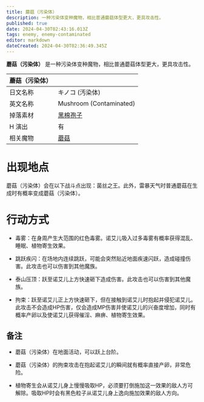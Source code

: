 ```yaml
---
title: 蘑菇（污染体）
description: 一种污染体变种魔物，相比普通蘑菇体型更大，更具攻击性。
published: true
date: 2024-04-30T02:43:16.013Z
tags: enemy, enemy-contaminated
editor: markdown
dateCreated: 2024-04-30T02:36:49.345Z
---
```


**蘑菇（污染体）** 是一种污染体变种魔物，相比普通蘑菇体型更大，更具攻击性。

<!-- 在这里放置图像 -->

| 蘑菇（污染体） ||
| - | - |
| 日文名称 | <span lang="ja">キノコ (汚染体)</span> |
| 英文名称 | Mushroom (Contaminated) |
| 掉落素材 | [黑棉孢子](/zh/item/black-cotton-spores) |
| H 演出 | 有 |
| 相关魔物 | [蘑菇](/zh/enemy/mushroom) |

# 出现地点

蘑菇（污染体）会在以下战斗点出现：菌丝之王。此外，雷暴天气时普通蘑菇在生成时有概率变成蘑菇（污染体）。

# 行动方式

- 毒雾：在身周产生大范围的红色毒雾。诺艾儿吸入过多毒雾有概率获得混乱、睡眠、植物寄生效果。

- 跳跃疾闪：在场地内连续跳跃，可能会突然贴近地面疾速闪跃，造成碰撞伤害。此攻击也可以伤害到其他魔族。

- 泰山压顶：跃至诺艾儿上方快速砸下造成伤害。此攻击也可以伤害到其他魔族。

- 拘束：跃至诺艾儿正上方快速砸下，但在接触到诺艾儿时抱起并侵犯诺艾儿。此攻击不会造成HP伤害，仅会造成MP伤害并使诺艾儿的兴奋度增加，同时有概率产卵以及使诺艾儿获得催淫、麻痹、植物寄生效果。

## 备注

- 蘑菇（污染体）在地面活动，可以跃上台阶。

- 蘑菇（污染体）的拘束攻击在抱起诺艾儿的瞬间就有概率直接产卵，非常危险。

- 植物寄生会从诺艾儿身上慢慢吸取HP，必须要打倒施加这一效果的敌人方可解除。吸取HP时会有黑色粒子从诺艾儿身上逸向施加效果的敌人方向。
